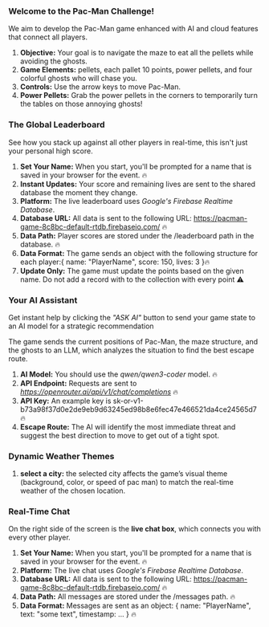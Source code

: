 ### **Welcome to the Pac-Man Challenge!**

We aim to develop the Pac-Man game enhanced with AI and cloud features that connect all players.

1. **Objective:** Your goal is to navigate the maze to eat all the pellets while avoiding the ghosts.
2. **Game Elements:**  pellets, each pallet 10 points, power pellets, and four colorful ghosts who will chase you.
3. **Controls:** Use the arrow keys to move Pac-Man.
4. **Power Pellets:** Grab the power pellets in the corners to temporarily turn the tables on those annoying ghosts!


### **The Global Leaderboard**

See how you stack up against all other players in real-time, this isn't just your personal high score.

1. **Set Your Name:** When you start, you'll be prompted for a name that is saved in your browser for the event. 🔥
3. **Instant Updates:** Your score and remaining lives are sent to the shared database the moment they change.
4. **Platform:** The live leaderboard uses _Google's Firebase Realtime Database_.
5. **Database URL:** All data is sent to the following URL: https://pacman-game-8c8bc-default-rtdb.firebaseio.com/ 🔥
6. **Data Path:** Player scores are stored under the /leaderboard path in the database. 🔥
7. **Data Format:** The game sends an object with the following structure for each player:{ name: "PlayerName", score: 150, lives: 3 }🔥
9. **Update Only:** The game must update the points based on the given name. Do not add a record with to the collection with every point ⚠️


### **Your AI Assistant**

Get instant help by clicking the _"ASK AI"_ button to send your game state to an AI model for a strategic recommendation 

The game sends the current positions of Pac-Man, the maze structure, and the ghosts to an LLM, which analyzes the situation to find the best escape route.

1. **AI Model:** You should use the _qwen/qwen3-coder_ model. 🔥
2. **API Endpoint:** Requests are sent to _https://openrouter.ai/api/v1/chat/completions_ 🔥
3. **API Key:** An example key is sk-or-v1-b73a98f37d0e2de9eb9d63245ed98b8e6fec47e466521da4ce24565d7 🔥
4. **Escape Route:** The AI will identify the most immediate threat and suggest the best direction to move to get out of a tight spot.


### Dynamic Weather Themes

1. **select a city:** the selected city affects the game’s visual theme (background, color, or speed of pac man) to match the real-time weather of the chosen location.


### **Real-Time Chat**

On the right side of the screen is the **live chat box**, which connects you with every other player. 

1. **Set Your Name:** When you start, you'll be prompted for a name that is saved in your browser for the event. 🔥
2. **Platform:** The live chat uses _Google's Firebase Realtime Database_. 
3. **Database URL:** All data is sent to the following URL: https://pacman-game-8c8bc-default-rtdb.firebaseio.com/ 🔥
4. **Data Path:** All messages are stored under the /messages path. 🔥
5. **Data Format:** Messages are sent as an object: { name: "PlayerName", text: "some text", timestamp: ... } 🔥

